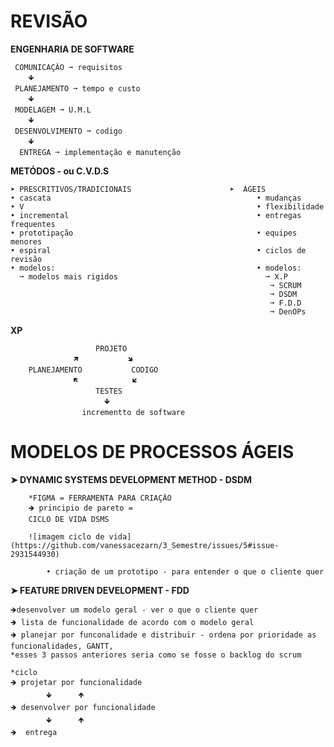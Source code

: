 # REVISÃO
  
  **ENGENHARIA DE SOFTWARE**
  
     COMUNICAÇÃO ➞ requisitos
        🡻
     PLANEJAMENTO ➞ tempo e custo
        🡻
     MODELAGEM ➞ U.M.L
        🡻
     DESENVOLVIMENTO ➞ codigo
        🡻
      ENTREGA ➞ implementação e manutenção

  **METÓDOS - ou C.V.D.S**

    ➤ PRESCRITIVOS/TRADICIONAIS                      ➤  ÁGEIS
    • cascata                                              • mudanças
    • V                                                    • flexibilidade
    • incremental                                          • entregas frequentes  
    • prototipação                                         • equipes menores
    • espiral                                              • ciclos de revisão
    • modelos:                                             • modelos:
      ➞ modelos mais rigidos                                 ➞ X.P
                                                              ➞ SCRUM
                                                              ➞ DSDM
                                                              ➞ F.D.D
                                                              ➞ DenOPs
**XP**

                       PROJETO
                  🡽           🡾
        PLANEJAMENTO           CODIGO
                  🡼            🡿
                       TESTES
                         🡻
                    incrementto de software

# MODELOS DE PROCESSOS ÁGEIS

**➤ DYNAMIC SYSTEMS DEVELOPMENT METHOD - DSDM**

        *FIGMA = FERRAMENTA PARA CRIAÇÃO
        🡺 principio de pareto = 
        CICLO DE VIDA DSMS
        
        ![imagem ciclo de vida](https://github.com/vanessacezarn/3_Semestre/issues/5#issue-2931544930)
        
            • criação de um prototipo - para entender o que o cliente quer 

**➤ FEATURE DRIVEN DEVELOPMENT - FDD**

    🡺desenvolver um modelo geral - ver o que o cliente quer 
    🡺 lista de funcionalidade de acordo com o modelo geral
    🡺 planejar por funconalidade e distribuir - ordena por prioridade as funcionalidades, GANTT, 
    *esses 3 passos anteriores seria como se fosse o backlog do scrum

    *ciclo
    🡺 projetar por funcionalidade
            🡻      🡹 
    🡺 desenvolver por funcionalidade
            🡻      🡹
    🡺  entrega

    
            















